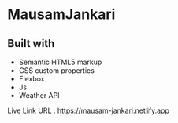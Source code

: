 # MausamJankari

<h2>Built with</h2>
<ul>
  <li>Semantic HTML5 markup</li>
  <li>CSS custom properties</li>
  <li>Flexbox</li>
  <li>Js</li>
  <li>Weather API</li>
</ul>

Live Link URL : https://mausam-jankari.netlify.app
